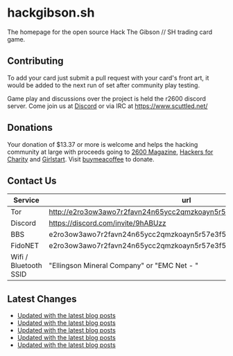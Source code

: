# hackgibson.sh
The homepage for the open source Hack The Gibson // SH trading card game.


## Contributing

To add your card just submit a pull request with your card's front art, it would be added to the next run of set after community play testing.

Game play and discussions over the project is held the r2600 discord server. Come join us at [Discord](https://discord.com/invite/9hABUzz) or via IRC at https://www.scuttled.net/


## Donations

Your donation of $13.37 or more is welcome and helps the hacking community at large with proceeds going to [2600 Magazine](https://2600.com/), [Hackers for Charity](https://hackersforcharity.org) and [Girlstart](https://girlstart.org).  Visit [buymeacoffee](https://www.buymeacoffee.com/hackgibson.sh) to donate.


## Contact Us

Service | url
-|-
Tor | http://e2ro3ow3awo7r2favn24n65ycc2qmzkoayn5r57e3f56nvjwdcgg32ad.onion
Discord | https://discord.com/invite/9hABUzz
BBS | e2ro3ow3awo7r2favn24n65ycc2qmzkoayn5r57e3f56nvjwdcgg32ad.onion:23
FidoNET | e2ro3ow3awo7r2favn24n65ycc2qmzkoayn5r57e3f56nvjwdcgg32ad.onion:24554
Wifi / Bluetooth SSID | "Ellingson Mineral Company" or "EMC Net - <fidonet address>"

## Latest Changes
<!-- BLOG-POST-LIST:START -->
- [Updated with the latest blog posts](https://github.com/DFW2600/hackgibson.sh/commit/bda3d7535f2d7f448b5245328c89f2f49b657f86)
- [Updated with the latest blog posts](https://github.com/DFW2600/hackgibson.sh/commit/1225444d0cc59b33c3ee023e602df98da6df557a)
- [Updated with the latest blog posts](https://github.com/DFW2600/hackgibson.sh/commit/1ad8abb0d825696abb68c8dd866499a083d64146)
- [Updated with the latest blog posts](https://github.com/DFW2600/hackgibson.sh/commit/3867d3fdaf01b9214301d5764527bb30041d6c80)
- [Updated with the latest blog posts](https://github.com/DFW2600/hackgibson.sh/commit/6236aff5c2da496ddd684786b0d27ba8ea6167f8)
<!-- BLOG-POST-LIST:END -->
